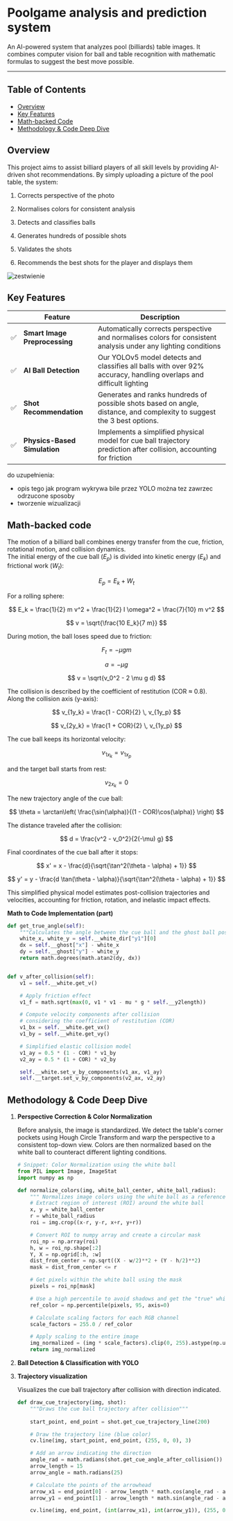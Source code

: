 # Poolgame analysis and prediction system

An AI-powered system that analyzes pool (billiards) table images. It combines computer vision for ball and table recognition with mathematic formulas to suggest the best move possible.

<hr>



## Table of Contents

- [Overview](#overview)
- [Key Features](#key-features)
- [Math-backed Code](#Math-backed-code)
- [Methodology & Code Deep Dive](#methodology--code-deep-dive)

## Overview

This project aims to assist billiard players of all skill levels by providing AI-driven shot recommendations. By simply uploading a picture of the pool table, the system:

1. Corrects perspective of the photo
  
2. Normalises colors for consistent analysis
  
3. Detects and classifies balls
  
4. Generates hundreds of possible shots
  
5. Validates the shots
  
6. Recommends the best shots for the player and displays them
  

![zestwienie](img/zestawienie%20napisy.png)







<!--
![gora](img/gora.png)
**&emsp;&emsp;&emsp;&emsp;&emsp;&emsp;1. Input photo &emsp;&emsp;&emsp;&emsp;&emsp;&emsp;&emsp;&emsp;2. Transformation &emsp;&emsp;&emsp;&emsp;&emsp;&emsp;3. Color**
**&emsp;&emsp;&emsp;&emsp;&emsp;&emsp;&emsp;&emsp;&emsp;&emsp;&emsp;&emsp;&emsp;&emsp;&emsp;&emsp;&emsp;&emsp;&emsp;&emsp;&emsp;&emsp;&emsp;&emsp;&emsp;&emsp;&emsp;&emsp;&emsp;&emsp;&emsp;&emsp;&emsp;&emsp;&emsp;normalisation**

![gora](img/dol.png)
**&emsp;&emsp;4. Balls &emsp;&emsp;&emsp;&emsp;&emsp;&emsp;&emsp;&emsp; 5. Shots &emsp;&emsp;&emsp;&emsp;&emsp;&emsp;&emsp;&emsp; 6. Shots &emsp;&emsp;&emsp;&emsp;&emsp;&emsp; &emsp;&emsp;7. Final**
**&emsp;&emsp; &emsp;&emsp;detection &emsp;&emsp;&emsp;&emsp;&emsp;&emsp;&emsp;calculation &emsp;&emsp;&emsp;&emsp; &emsp;&emsp;&emsp;validation &emsp;&emsp;&emsp;&emsp;&emsp;&emsp; suggestion**
-->




## Key Features

|     | Feature | Description |
| --- | --- | --- |
| ✅   | **Smart Image Preprocessing** | Automatically corrects perspective and normalises colors for consistent analysis under any lighting conditions |
| ✅   | **AI Ball Detection** | Our YOLOv5 model detects and classifies all balls with over 92% accuracy, handling overlaps and difficult lighting |
| ✅   | **Shot Recommendation** | Generates and ranks hundreds of possible shots based on angle, distance, and complexity to suggest the 3 best options. |
| ✅   | **Physics-Based Simulation** | Implements a simplified physical model for cue ball trajectory prediction after collision, accounting for friction |


do uzupełnienia:
- opis tego jak program wykrywa bile przez YOLO
   można tez zawrzec odrzucone sposoby
- tworzenie wizualizacji







## Math-backed code

The motion of a billiard ball combines energy transfer from the cue, friction, rotational motion, and collision dynamics.  
The initial energy of the cue ball ($E_p$) is divided into kinetic energy ($E_k$) and frictional work ($W_t$):

$$
E_p = E_k + W_t
$$

For a rolling sphere:

$$
E_k = \frac{1}{2} m v^2 + \frac{1}{2} I \omega^2 = \frac{7}{10} m v^2
$$

$$
v = \sqrt{\frac{10 E_k}{7 m}}
$$

During motion, the ball loses speed due to friction:

$$
F_t = -\mu g m
$$

$$
a = -\mu g
$$

$$
v = \sqrt{v_0^2 - 2 \mu g d}
$$

The collision is described by the coefficient of restitution (COR ≈ 0.8).  
Along the collision axis (y-axis):

$$
v_{1y_k} = \frac{1 - COR}{2} \, v_{1y_p}
$$

$$
v_{2y_k} = \frac{1 + COR}{2} \, v_{1y_p}
$$

The cue ball keeps its horizontal velocity:

$$
v_{1x_k} = v_{1x_p}
$$

and the target ball starts from rest:

$$
v_{2x_k} = 0
$$

The new trajectory angle of the cue ball:

$$
\theta = \arctan\left( \frac{\sin(\alpha)}{(1 - COR)\cos(\alpha)} \right)
$$

The distance traveled after the collision:

$$
d = \frac{v^2 - v_0^2}{2(-\mu) g}
$$

Final coordinates of the cue ball after it stops:

$$
x' = x - \frac{d}{\sqrt{\tan^2(\theta - \alpha) + 1}}
$$

$$
y' = y - \frac{d \tan(\theta - \alpha)}{\sqrt{\tan^2(\theta - \alpha) + 1}}
$$

This simplified physical model estimates post-collision trajectories and velocities, accounting for friction, rotation, and inelastic impact effects.

**Math to Code Implementation (part)**

```python
def get_true_angle(self):
    """Calculates the angle between the cue ball and the ghost ball position"""
    white_x, white_y = self.__white_dir["y1"][0]
    dx = self.__ghost["x"] - white_x
    dy = self.__ghost["y"] - white_y
    return math.degrees(math.atan2(dy, dx))


def v_after_collision(self):
    v1 = self.__white.get_v()

    # Apply friction effect
    v1_f = math.sqrt(max(0, v1 * v1 - mu * g * self.__y2length))

    # Compute velocity components after collision
    # considering the coefficient of restitution (COR)
    v1_bx = self.__white.get_vx()
    v1_by = self.__white.get_vy()

    # Simplified elastic collision model
    v1_ay = 0.5 * (1 - COR) * v1_by
    v2_ay = 0.5 * (1 + COR) * v2_by

    self.__white.set_v_by_components(v1_ax, v1_ay)
    self.__target.set_v_by_components(v2_ax, v2_ay)

```



## Methodology & Code Deep Dive

1. **Perspective Correction & Color Normalization** 
    
    Before analysis, the image is standardized. We detect the table's corner pockets using Hough Circle Transform and warp the perspective to a consistent top-down view. Colors are then normalized based on the white ball to counteract different lighting conditions.
  
      ```python
      # Snippet: Color Normalization using the white ball
      from PIL import Image, ImageStat
      import numpy as np
      
      def normalize_colors(img, white_ball_center, white_ball_radius):
          """ Normalizes image colors using the white ball as a reference. """
          # Extract region of interest (ROI) around the white ball
          x, y = white_ball_center
          r = white_ball_radius
          roi = img.crop((x-r, y-r, x+r, y+r))
      
          # Convert ROI to numpy array and create a circular mask
          roi_np = np.array(roi)
          h, w = roi_np.shape[:2]
          Y, X = np.ogrid[:h, :w]
          dist_from_center = np.sqrt((X - w/2)**2 + (Y - h/2)**2)
          mask = dist_from_center <= r
      
          # Get pixels within the white ball using the mask
          pixels = roi_np[mask]
      
          # Use a high percentile to avoid shadows and get the "true" white
          ref_color = np.percentile(pixels, 95, axis=0)
      
          # Calculate scaling factors for each RGB channel
          scale_factors = 255.0 / ref_color
      
          # Apply scaling to the entire image
          img_normalized = (img * scale_factors).clip(0, 255).astype(np.uint8)
          return img_normalized
      ```
  

 2. **Ball Detection & Classification with YOLO**




4. **Trajectory visualization**

    Visualizes the cue ball trajectory after collision with direction indicated.
    ```python
    def draw_cue_trajectory(img, shot):
        """Draws the cue ball trajectory after collision"""
        
        start_point, end_point = shot.get_cue_trajectory_line(200)
    
        # Draw the trajectory line (blue color)
        cv.line(img, start_point, end_point, (255, 0, 0), 3)
    
        # Add an arrow indicating the direction
        angle_rad = math.radians(shot.get_cue_angle_after_collision())
        arrow_length = 15
        arrow_angle = math.radians(25)
    
        # Calculate the points of the arrowhead
        arrow_x1 = end_point[0] - arrow_length * math.cos(angle_rad - arrow_angle)
        arrow_y1 = end_point[1] - arrow_length * math.sin(angle_rad - arrow_angle)
    
        cv.line(img, end_point, (int(arrow_x1), int(arrow_y1)), (255, 0, 0), 3)
    ```

